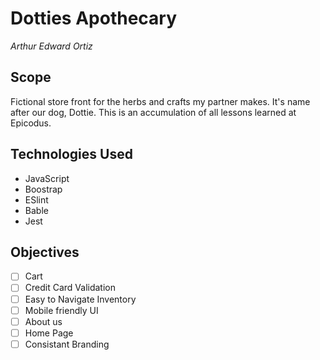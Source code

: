 # Dotties Apothecary
_Arthur Edward Ortiz_

## Scope

  Fictional store front for the herbs and crafts my partner makes. It's name after our dog, Dottie. This is an accumulation of all lessons learned at Epicodus.

## Technologies Used 
  * JavaScript
  * Boostrap
  * ESlint
  * Bable
  * Jest

## Objectives 

  - [ ] Cart
  - [ ] Credit Card Validation 
  - [ ] Easy to Navigate Inventory 
  - [ ] Mobile friendly UI
  - [ ] About us
  - [ ] Home Page
  - [ ] Consistant Branding 